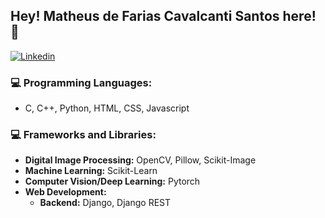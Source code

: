 <!--
**matheusdefarias/matheusdefarias** is a ✨ _special_ ✨ repository because its `README.md` (this file) appears on your GitHub profile.

Here are some ideas to get you started:

- 🔭 I’m currently working on ...
- 🌱 I’m currently learning ...
- 👯 I’m looking to collaborate on ...
- 🤔 I’m looking for help with ...
- 💬 Ask me about ...
- 📫 How to reach me: ...
- 😄 Pronouns: ...
- ⚡ Fun fact: ...
-->

## Hey! Matheus de Farias Cavalcanti Santos here! 👋
[![Linkedin](https://img.shields.io/badge/-LinkedIn-blue?style=flat&logo=Linkedin&logoColor=white&link=https://www.linkedin.com/in/matheusdefariascs/)](https://www.linkedin.com/in/matheusdefariascs/)

### :computer: Programming Languages:
  - C, C++, Python, HTML, CSS, Javascript

### :computer: Frameworks and Libraries:
  - **Digital Image Processing:** OpenCV, Pillow, Scikit-Image
  - **Machine Learning:** Scikit-Learn
  - **Computer Vision/Deep Learning:** Pytorch
  - **Web Development:** 
    - **Backend:** Django, Django REST
